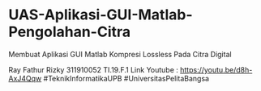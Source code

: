 # UAS-Aplikasi-GUI-Matlab-Pengolahan-Citra
Membuat Aplikasi GUI Matlab Kompresi Lossless Pada Citra Digital

Ray Fathur Rizky
311910052
TI.19.F.1
Link Youtube : https://youtu.be/d8h-AxJ4Qqw
#TeknikInformatikaUPB
#UniversitasPelitaBangsa
